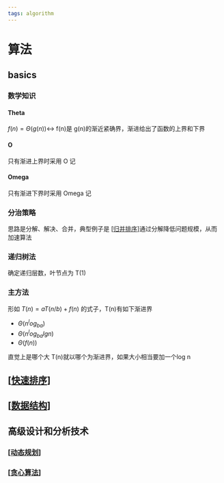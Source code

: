 ```yaml
---
tags: algorithm
---
```

# 算法

## basics

### 数学知识

#### Theta

$f(n)=\Theta(g(n))\leftrightarrow$ f(n)是 g(n)的渐近紧确界，渐进给出了函数的上界和下界

#### O

只有渐进上界时采用 O 记

#### Omega

只有渐进下界时采用 Omega 记

### 分治策略

思路是分解、解决、合并，典型例子是 [[归并排序]]通过分解降低问题规模，从而加速算法

### 递归树法

确定递归层数，叶节点为 T(1)

### 主方法

形如 $T(n)=aT(n/b)+f(n)$ 的式子，T(n)有如下渐进界

- $\Theta(n^log_{ba})$
- $\Theta(n^log_{ba}lg n)$
- $\Theta(f(n))$

直觉上是哪个大 T(n)就以哪个为渐进界，如果大小相当要加一个log n

## [[快速排序]]

## [[数据结构]]

## 高级设计和分析技术

### [[动态规划]]

### [[贪心算法]]

[//begin]: # "Autogenerated link references for markdown compatibility"
[归并排序]: 归并排序.md "归并排序"
[快速排序]: 快速排序.md "快速排序"
[数据结构]: 数据结构.md "数据结构"
[动态规划]: 动态规划.md "动态规划"
[贪心算法]: 贪心算法.md "贪心算法"
[//end]: # "Autogenerated link references"
